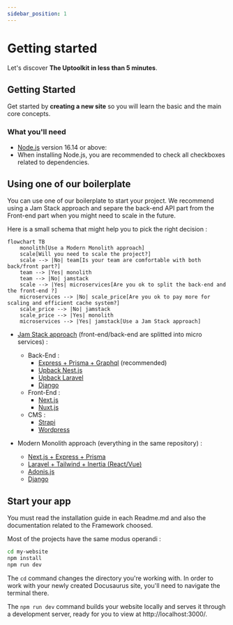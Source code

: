 ```yaml
---
sidebar_position: 1
---
```


# Getting started

Let's discover **The Uptoolkit in less than 5 minutes**.

## Getting Started

Get started by **creating a new site** so you will learn the basic and the main core concepts.

### What you'll need

- [Node.js](https://nodejs.org/en/download/) version 16.14 or above:
- When installing Node.js, you are recommended to check all checkboxes related to dependencies.

## Using one of our boilerplate

You can use one of our boilerplate to start your project. We recommend using a Jam Stack approach and separe the
back-end API part from the Front-end part when you might need to scale in the future.

Here is a small schema that might help you to pick the right decision :

```mermaid
flowchart TB
    monolith[Use a Modern Monolith approach]
    scale[Will you need to scale the project?]
    scale --> |No| team[Is your team are comfortable with both back/front part?]
    team --> |Yes| monolith 
    team --> |No| jamstack 
    scale --> |Yes| microservices[Are you ok to split the back-end and the front-end ?]
    microservices --> |No| scale_price[Are you ok to pay more for scaling and efficient cache system?]
    scale_price --> |No| jamstack
    scale_price --> |Yes| monolith
    microservices --> |Yes| jamstack[Use a Jam Stack approach]
```

- [Jam Stack approach](https://jamstack.org/) (front-end/back-end are splitted into micro services) :
    - Back-End :
        - [Express + Prisma + Graphql](https://github.com/uptoolkit/upback-express) (recommended)
        - [Upback Nest.js](https://github.com/uptoolkit/upback-nestjs)
        - [Upback Laravel](https://github.com/uptoolkit/upback-laravel)
        - [Django](https://github.com/uptoolkit/upback-django)
    - Front-End :
        - [Next.js](https://github.com/uptoolkit/upfront-nextjs)
        - [Nuxt.js](https://github.com/uptoolkit/upfront-nuxt)
    - CMS :
        - [Strapi](https://github.com/uptoolkit/upcms-strapi)
        - [Wordpress](https://github.com/uptoolkit/upcms-wordpress)

- Modern Monolith approach (everything in the same repository) :
    - [Next.js + Express + Prisma](https://github.com/uptoolkit/upfull-nextjs)
    - [Laravel + Tailwind + Inertia (React/Vue)](https://github.com/uptoolkit/upback-laravel)
    - [Adonis.js](https://github.com/uptoolkit/upback-adonis)
    - [Django](https://github.com/uptoolkit/upback-django)

## Start your app

You must read the installation guide in each Readme.md and also the documentation related to the Framework choosed.

Most of the projects have the same modus operandi :

```bash
cd my-website
npm install
npm run dev
```

The `cd` command changes the directory you're working with. In order to work with your newly created Docusaurus site,
you'll need to navigate the terminal there.

The `npm run dev` command builds your website locally and serves it through a development server, ready for you to view at http://localhost:3000/.
